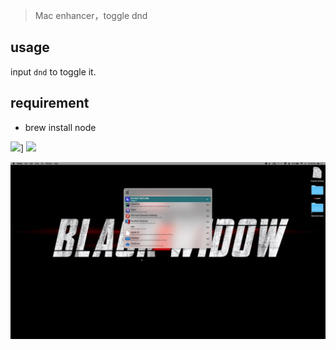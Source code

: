 > Mac enhancer，toggle dnd

## usage

input `dnd` to toggle it.


## requirement

- brew install node


![](https://img.shields.io/badge/version-v1.2-green?style=for-the-badge)]
[![](https://img.shields.io/badge/download-click-blue?style=for-the-badge)](./DO%20NOT%20DISTURB.alfredworkflow)



<!-- more -->

![](./screenshot.gif)
